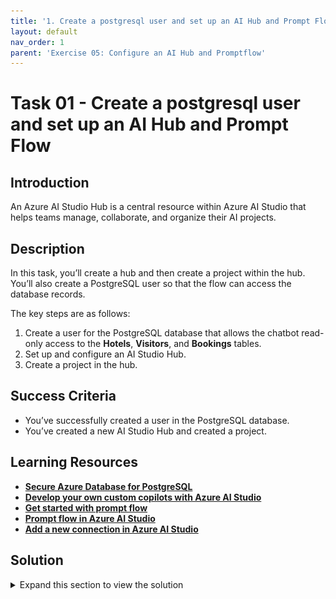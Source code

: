 ```yaml
---
title: '1. Create a postgresql user and set up an AI Hub and Prompt Flow'
layout: default
nav_order: 1
parent: 'Exercise 05: Configure an AI Hub and Promptflow'
---
```


# Task 01 - Create a postgresql user and set up an AI Hub and Prompt Flow

<!--- Estimated time: 20 minutes---> 

## Introduction

An Azure AI Studio Hub is a central resource within Azure AI Studio that helps teams manage, collaborate, and organize their AI projects. 

## Description

In this task, you’ll create a hub and then create a project within the hub. You’ll also create a PostgreSQL user so that the flow can access the database records.

The key steps are as follows:

1. Create a user for the PostgreSQL database that allows the chatbot read-only access to the **Hotels**, **Visitors**, and **Bookings** tables.
1. Set up and configure an AI Studio Hub.
1. Create a project in the hub.


## Success Criteria

- You’ve successfully created a user in the PostgreSQL database.
- You’ve created a new AI Studio Hub and created a project.

## Learning Resources

- [**Secure Azure Database for PostgreSQL**](https://learn.microsoft.com/en-us/training/modules/secure-azure-database-for-postgresql/)
- [**Develop your own custom copilots with Azure AI Studio**](https://learn.microsoft.com/en-us/training/paths/create-custom-copilots-ai-studio/)
- [**Get started with prompt flow**](https://learn.microsoft.com/en-us/training/modules/get-started-prompt-flow-ai-studio/)
- [**Prompt flow in Azure AI Studio**](https://learn.microsoft.com/en-us/azure/ai-studio/how-to/prompt-flow)
- [**Add a new connection in Azure AI Studio**](https://learn.microsoft.com/en-us/azure/ai-studio/how-to/connections-add)

## Solution

<details markdown="block">
<summary>Expand this section to view the solution</summary>

1. Open a browser window and go to [**Azure portal**](https://portal.azure.com).

1. Search for and select the PostgreSQL database that you created in a previous exercise.

    ![hlodbtra.png](../../media/hlodbtra.png)

1. On the menu bar for the database server, select **Cloud Shell** and then select **Bash** in the **Cloud Shell** pane.

    ![gpk0nqqq.png](../../media/gpk0nqqq.png)

1. Select your subscription from the dropdown list and then select **Apply**.

1. Replace the value for POSTGRESQL_SERVERNAME with the Server name that appears in the **Overview** section for your database server. Then, enter the following commands at the Cloud Shell prompt. These commands connect to the database.

    ```
    export PGHOST="POSTGRESQL_SERVERNAME"
    export PGUSER="contosoadmin"
    export PGPORT="5432"
    export PGDATABASE="pycontosohotel"
    export PGPASSWORD="1234ABcd!"
    psql
    ```

1. Enter the following SQL statement at the Cloud Shell prompt. This statement creates a read-only user for the Prompt flow chatbot:
    
    ```
    CREATE USER promptflow WITH PASSWORD '1234ABCD!';
    ```

1. Enter the following SQL statement at the Cloud Shell prompt. These statements grant the user access to the database tables.
    
    ```
    GRANT SELECT ON TABLE hotels TO promptflow;
    GRANT SELECT ON TABLE bookings TO promptflow;
    GRANT SELECT ON TABLE visitors TO promptflow;
    GRANT EXECUTE ON FUNCTION getroomsusagewithintimespan TO promptflow;
    ```

    ![qq3r508d.png](../../media/qq3r508d.png)

1. Return to Visual Studio Code. Enter the following command at the Terminal window prompt. This command creates a unique name for an AI Hub.

    ```
    $AI_HUB_NAME="ai-hub$(Get-Random -Minimum 100000 -Maximum 999999)"
    Write-Host -ForegroundColor Green  "AI Hub name is: " $AI_HUB_NAME

    ```

    ![azenz3uq.png](../../media/azenz3uq.png)

   {: .note }
   > Record the name of the AI Hub. You’ll use the name later in this task.

1. Open a browser window and go to **https://ai.azure.com/**.

1. On the Azure AI Studio home page, select **Sign in**. 

    ![w8nl61zo.png](../../media/w8nl61zo.png)

1. If prompted, enter your credentials to sign into Azure AI Studio:

1. In the left navigation pane, in the **Management** section, select **All Resources**.

1. On the page that displays, select **+New hub**.

    ![yrjv147m.png](../../media/yrjv147m.png)


1. Configure the hub by using the values in the following table. Leave all other settings at their default values. Wait for the validation to complete and then select **Next**.

    | Setting | Value |
    |:---------|:---------|
    | Hub name   | Use the AI Hub name that you recorded in step 8 of this task.  |
    | Subscription  | Use the subscription where you deployed all other resources.|
    | Resource group | **ContosoHotel** |
    | Location |Enter the location for the region where you deployed all other resources**|
    | Connect Azure AI Services or OpenAI | Select the name for the OpenAI service instance that you deployed |

    ![0bj6saco.png](../../media/0bj6saco.png)
    
1. On the **Review and finish** page, select **Create**. 

    ![s5j5umv2.png](../../media/s5j5umv2.png)

1. Wait until the new AI hub, storage account, and key vault are created.

    ![y7yaln2q.png](../../media/y7yaln2q.png)

   {: .warning }
   > While the resources are being provisioned, take a screenshot of the page that displays. You’ll need to enter the AI Hub name and the Storage account name later in this task.

1. Open a browser window and go to [**Azure portal**](https://portal.azure.com).

1. In the **Search** field at the top of the home page, enter **Resource groups** and then select **ContosoHotel**.

1. Filter the list of resources by using the **Type** column. You should see two storage accounts. The first is the storage account that you created earlier in the lab. The other was created by the AI Hub. Select this storage account.

   {: .note }
   > The name for the newly created storage account will start with **st**. You can also use the screenshot you captured in Step 16 to identify the storage account name to use here.

1. In the left navigation pane for the storage account, select **Access Control (IAM)**.

1. On the **Access Control (IAM)** page, on the **Grant access to this resource** tile, select **Add role assignment**.

    ![pt0jgle5.png](../../media/pt0jgle5.png)

1. In the **Search** field, enter **Storage Blob Data Owner** and then select **Storage Blob Data Owner** from the list of search results. Select **Next**.

    ![26h4260w.png](../../media/26h4260w.png)

1. On the **Add role assignment** page, select **+Select members**.

1. In the **Select members** pane, search for and select your user name.

1. Select **Select** to close the **Select members** pane. Then, select **Review + assign** twice.

1. On the **Access Control (IAM)** page, on the **Grant access to this resource** tile, select **Add role assignment** to add a second role assignment.

1. In the **Search** field, enter **Storage Blob Data Reader** and then select **Storage Blob Data Reader** from the list of search results. Select **Next**.

    ![xo38uaxm.png](../../media/xo38uaxm.png)

1. On the **Add role assignment** page, select **+Select members**.

1. In the **Select members** pane, search for and select the name for the AI Hub that you created in Step 8 of this task.

1. Select **Select** to close the **Select members** pane. Then, select **Review + assign** twice.

</details>
